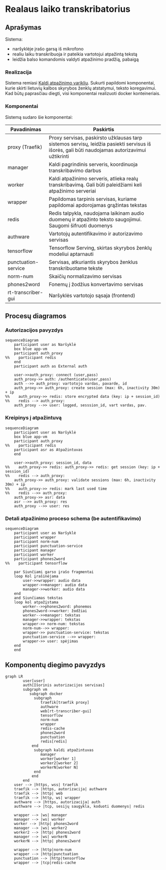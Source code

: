 # Realaus laiko transkribatorius

## Aprašymas

Sistema:
- naršyklėje įrašo garsą iš mikrofono
- realiu laiku transkribuoja ir pateikia vartotojui atpažintą tekstą
- leidžia balso komandomis valdyti atpažinimo pradžią, pabaigą
 

### Realizacija

Sistema remiasi [Kaldi atpažinimo varikliu](https://github.com/alumae/kaldi-gstreamer-server). Sukurti papildomi komponentai, kurie skirti lietuvių kalbos skyrybos ženklų atstatymui, teksto koregavimui. Kad būtų paprasčiau diegti, visi komponentai realizuoti docker konteineriais.

### Komponentai

Sistemą sudaro šie komponentai:

| Pavadinimas         | Paskirtis                                                                                                                                     |
| ------------------- | --------------------------------------------------------------------------------------------------------------------------------------------- |
| proxy (Traefik)     | Proxy servisas, paskirsto užklausas tarp sistemos servisų, leidžia pasiekti servisus iš išorės, gali būti naudojamas autorizavimui užtikrinti |
| manager             | Kaldi pagrindinis serveris, koordinuoja transkribavimo darbus                                                                                 |
| worker              | Kaldi atpažinimo serveris, atlieka realų transkribavimą. Gali būti paleidžiami keli atpažinimo serveriai                                      |
| wrapper             | Papildomas tarpinis servisas, kuriame papildomai apdorojamas grąžintas tekstas                                                                |
| redis               | Redis talpykla, naudojama laikinam audio duomenų ir atpažinto teksto saugojimui. Saugomi šifruoti duomenys                                    |
| authware            | Vartotojų autentifikavimo ir autorizavimo servisas                                                                                            |
| tensorflow          | Tensorflow Serving, skirtas skyrybos ženklų modeliui aptarnauti                                                                               |
| punctuation-service | Servisas, atkuriantis skyrybos ženklus transkribuotame tekste                                                                                 |
| norm-num            | Skaičių normalizavimo servisas                                                                                                                |
| phones2word         | Fonemų į žodžius konvertavimo servisas                                                                                                        |
| rt-transcriber-gui  | Naršyklės vartotojo sąsaja (frontend)                                                                                                         |

## Procesų diagramos

### Autorizacijos pavyzdys

```mermaid
sequenceDiagram
    participant user as Naršyklė
    box blue app-vm
    participant auth_proxy
%%    participant redis
    end
    participant auth as External auth
    
    user->>auth_proxy: connect (user,pass)
    auth_proxy->> auth: /authenticate(user,pass)
    auth -->> auth_proxy: vartotojo vardas, pavarde, id
    auth_proxy->> auth_proxy: create session (max: 6h, inactivity 30m) + ip
%%    auth_proxy->> redis: store encrypted data (key: ip + session_id)
%%    redis --> auth_proxy: 
    auth_proxy -->> user: logged, sesssion_id, vart vardas, pav.
```    

### Kreipinys į atpažintuvą

```mermaid
sequenceDiagram
    participant user as Naršyklė
    box blue app-vm
    participant auth_proxy
%%    participant redis
    participant asr as Atpažintuvas
    end
    
    user->>auth_proxy: session_id, data
%%    auth_proxy->> redis: auth_proxy->> redis: get session (key: ip + session_id)
%%    redis --> auth_proxy: 
    auth_proxy->> auth_proxy: validate sessions (max: 6h, inactivity 30m) + ip
%%    auth_proxy->> redis: mark last used time
%%    redis -->> auth_proxy: 
    auth_proxy->> asr: data
    asr -->> auth_proxy: res
    auth_proxy -->> user: res
```   

### Detali atpažinimo proceso schema (be autentifikavimo)

```mermaid
sequenceDiagram
    participant user as Naršyklė
    participant wrapper
    participant norm-num
    participant punctuation-service
    participant manager
    participant worker
    participant phones2word
%%    participant tensorflow

    par Siunčiami garso įrašo fragmentai
    loop Kol įrašinėjama
        user->>wrapper: audio data
        wrapper->>manager: audio data
        manager->>worker: audio data
    end
    and Siunčiamas tekstas
    loop kol atpažįstama
        worker-->>phones2word: phonemos
        phones2word->>worker: žodžiai
        worker-->>manager: tekstas
        manager->>wrapper: tekstas
        wrapper->> norm-num: tekstas
        norm-num-->> wrapper: 
        wrapper->> punctuation-service: tekstas
        punctuation-service -->> wrapper: 
        wrapper->> user: spėjimas
    end
    end

```   

## Komponentų diegimo pavyzdys

```mermaid
graph LR
        user[user]
        auth[Išorinis autorizacijos servisas]
        subgraph vm
           subgraph docker
             subgraph  
                traefik[traefik proxy]
                authware
                web[rt-transcriber-gui]
                tensorflow
                norm-num
                wrapper
                redis-cache
                phones2word
                punctuation
                redis[redis]
            end
             subgraph kaldi atpažintuvas
                manager
                worker[worker 1]
                worker2[worker 2]
                workerN[worker N]
             end   
            end
        end
    user --> |https, wss| traefik
    traefik --> |https, autorizacija| authware
    traefik --> |http| web
    traefik --> |http, ws| wrapper
    authware --> |https, autorizacija| auth
    authware --> |tcp, sesijų saugykla, koduoti duomenys| redis

    wrapper --> |ws| manager
    manager --> |ws| worker
    worker --> |http| phones2word
    manager --> |ws| worker2
    worker2 --> |http| phones2word
    manager --> |ws| workerN
    workerN --> |http| phones2word
 
    wrapper --> |http|norm-num
    wrapper --> |http|punctuation
    punctuation --> |http|tensorflow
    wrapper --> |tcp|redis-cache
```
